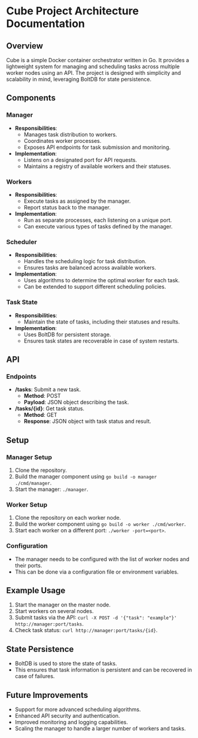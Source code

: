 # Cube Project Architecture Documentation

## Overview
Cube is a simple Docker container orchestrator written in Go. It provides a lightweight system for managing and scheduling tasks across multiple worker nodes using an API. The project is designed with simplicity and scalability in mind, leveraging BoltDB for state persistence.

## Components
### Manager
- **Responsibilities**: 
  - Manages task distribution to workers.
  - Coordinates worker processes.
  - Exposes API endpoints for task submission and monitoring.
- **Implementation**: 
  - Listens on a designated port for API requests.
  - Maintains a registry of available workers and their statuses.

### Workers
- **Responsibilities**: 
  - Execute tasks as assigned by the manager.
  - Report status back to the manager.
- **Implementation**: 
  - Run as separate processes, each listening on a unique port.
  - Can execute various types of tasks defined by the manager.

### Scheduler
- **Responsibilities**: 
  - Handles the scheduling logic for task distribution.
  - Ensures tasks are balanced across available workers.
- **Implementation**: 
  - Uses algorithms to determine the optimal worker for each task.
  - Can be extended to support different scheduling policies.

### Task State
- **Responsibilities**: 
  - Maintain the state of tasks, including their statuses and results.
- **Implementation**: 
  - Uses BoltDB for persistent storage.
  - Ensures task states are recoverable in case of system restarts.

## API
### Endpoints
- **/tasks**: Submit a new task.
  - **Method**: POST
  - **Payload**: JSON object describing the task.
- **/tasks/{id}**: Get task status.
  - **Method**: GET
  - **Response**: JSON object with task status and result.

## Setup
### Manager Setup
1. Clone the repository.
2. Build the manager component using `go build -o manager ./cmd/manager`.
3. Start the manager: `./manager`.

### Worker Setup
1. Clone the repository on each worker node.
2. Build the worker component using `go build -o worker ./cmd/worker`.
3. Start each worker on a different port: `./worker -port=<port>`.

### Configuration
- The manager needs to be configured with the list of worker nodes and their ports.
- This can be done via a configuration file or environment variables.

## Example Usage
1. Start the manager on the master node.
2. Start workers on several nodes.
3. Submit tasks via the API: `curl -X POST -d '{"task": "example"}' http://manager:port/tasks`.
4. Check task status: `curl http://manager:port/tasks/{id}`.

## State Persistence
- BoltDB is used to store the state of tasks.
- This ensures that task information is persistent and can be recovered in case of failures.

## Future Improvements
- Support for more advanced scheduling algorithms.
- Enhanced API security and authentication.
- Improved monitoring and logging capabilities.
- Scaling the manager to handle a larger number of workers and tasks.
